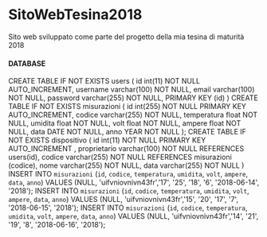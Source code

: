 # SitoWebTesina2018
Sito web sviluppato come parte del progetto della mia tesina di maturità 2018 

#### DATABASE #####
CREATE TABLE IF NOT EXISTS users (
  id int(11) NOT NULL AUTO_INCREMENT,
  username varchar(100) NOT NULL,
  email varchar(100) NOT NULL,
  password varchar(255) NOT NULL,
  PRIMARY KEY (id)
)
CREATE TABLE IF NOT EXISTS misurazioni (
 id int(255) NOT NULL PRIMARY KEY AUTO_INCREMENT, 
 codice varchar(255) NOT NULL,
 temperatura float NOT NULL, 
 umidita float NOT NULL, 
 volt float NOT NULL, 
 ampere float NOT NULL, 
 data DATE NOT NULL,
 anno YEAR NOT NULL
 );
 CREATE TABLE IF NOT EXISTS dispositivo (
  id int(11) NOT NULL PRIMARY KEY AUTO_INCREMENT ,
  proprietario varchar(100) NOT NULL  REFERENCES users(id),
  codice varchar(255) NOT NULL REFERENCES misurazioni (codice),
  nome varchar(255) NOT NULL,
  data varchar(255) NOT NULL
)
INSERT INTO `misurazioni` (`id`, `codice`, `temperatura`, `umidita`, `volt`, `ampere`, `data`, `anno`) VALUES (NULL, 'uifvniovnivn43fr','17', '25', '18', '6', '2018-06-14', '2018');
INSERT INTO `misurazioni` (`id`, `codice`, `temperatura`, `umidita`, `volt`, `ampere`, `data`, `anno`) VALUES (NULL, 'uifvniovnivn43fr','15', '20', '17', '7', '2018-06-15', '2018');
INSERT INTO `misurazioni` (`id`, `codice`, `temperatura`, `umidita`, `volt`, `ampere`, `data`, `anno`) VALUES (NULL, 'uifvniovnivn43fr','14', '21', '19', '8', '2018-06-16', '2018');